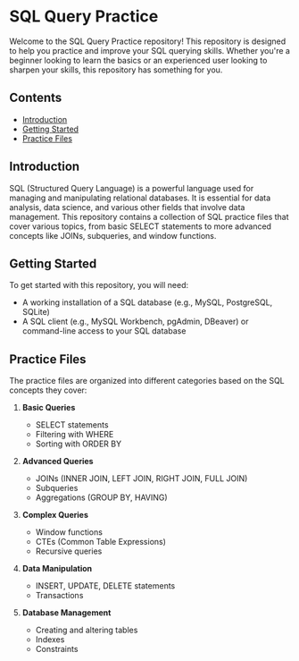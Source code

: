 
# SQL Query Practice

Welcome to the SQL Query Practice repository! This repository is designed to help you practice and improve your SQL querying skills. Whether you're a beginner looking to learn the basics or an experienced user looking to sharpen your skills, this repository has something for you.

## Contents

- [Introduction](#introduction)
- [Getting Started](#getting-started)
- [Practice Files](#practice-files)


## Introduction

SQL (Structured Query Language) is a powerful language used for managing and manipulating relational databases. It is essential for data analysis, data science, and various other fields that involve data management. This repository contains a collection of SQL practice files that cover various topics, from basic SELECT statements to more advanced concepts like JOINs, subqueries, and window functions.

## Getting Started

To get started with this repository, you will need:

- A working installation of a SQL database (e.g., MySQL, PostgreSQL, SQLite)
- A SQL client (e.g., MySQL Workbench, pgAdmin, DBeaver) or command-line access to your SQL database

## Practice Files

The practice files are organized into different categories based on the SQL concepts they cover:

1. **Basic Queries**
   - SELECT statements
   - Filtering with WHERE
   - Sorting with ORDER BY

2. **Advanced Queries**
   - JOINs (INNER JOIN, LEFT JOIN, RIGHT JOIN, FULL JOIN)
   - Subqueries
   - Aggregations (GROUP BY, HAVING)

3. **Complex Queries**
   - Window functions
   - CTEs (Common Table Expressions)
   - Recursive queries

4. **Data Manipulation**
   - INSERT, UPDATE, DELETE statements
   - Transactions

5. **Database Management**
   - Creating and altering tables
   - Indexes
   - Constraints

